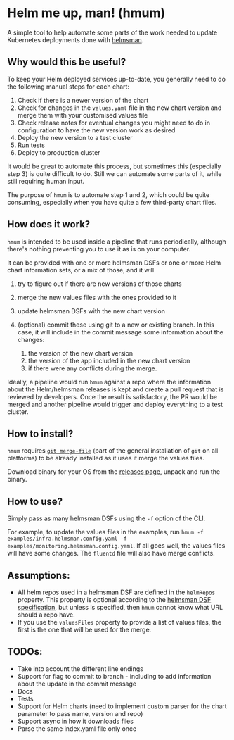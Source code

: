 # Helm me up, man! (hmum)
A simple tool to help automate some parts of the work needed to update Kubernetes deployments done with 
 [helmsman](https://github.com/Praqma/helmsman).

## Why would this be useful?

To keep your Helm deployed services up-to-date, you generally need to do the following manual steps for each chart:

1. Check if there is a newer version of the chart
2. Check for changes in the `values.yaml` file in the new chart version and merge them with your customised values file
3. Check release notes for eventual changes you might need to do in configuration to have the new version work as desired 
4. Deploy the new version to a test cluster 
5. Run tests
6. Deploy to production cluster

It would be great to automate this process, but sometimes this (especially step 3) is quite difficult to do. 
Still we can automate some parts of it, while still requiring human input.

The purpose of `hmum` is to automate step 1 and 2, which could be quite consuming, especially when you have quite a few third-party chart files.

## How does it work?

`hmum` is intended to be used inside a pipeline that runs periodically, although there's nothing preventing you to use it as is on your computer. 

It can be provided with one or more helmsman DSFs or one or more Helm chart information sets, or a mix of those, and it will 
1. try to figure out if there are new versions of those charts
2. merge the new values files with the ones provided to it
3. update helmsman DSFs with the new chart version
4. (optional) commit these using git to a new or existing branch. In this case, it will include in the commit message some information about the changes:
    
    1. the version of the new chart version
    2. the version of the app included in the new chart version
    3. if there were any conflicts during the merge.  
    
Ideally, a pipeline would run `hmum` against a repo where the information about the Helm/helmsman releases is kept and create a pull request that is reviewed by developers. Once the result is satisfactory, the PR would be merged and another pipeline would trigger and deploy everything to a test cluster. 

## How to install?

`hmum` requires [`git merge-file`](https://git-scm.com/docs/git-merge-file) (part of the general installation of `git` on all platforms) to be already installed as it uses it merge the values files.

Download binary for your OS from the [releases page](https://github.com/alexchiri/helm-me-up-man/releases), unpack and run the binary. 

## How to use?
Simply pass as many helmsman DSFs using the `-f` option of the CLI.

For example, to update the values files in the examples, run `hmum -f examples/infra.helmsman.config.yaml -f examples/monitoring.helmsman.config.yaml`. If all goes well, the values files will have some changes. The `fluentd` file will also have merge conflicts. 

## Assumptions:
* All helm repos used in a helmsman DSF are defined in the `helmRepos` property. This property is optional according to the [helmsman DSF specification](https://github.com/Praqma/helmsman/blob/master/docs/desired_state_specification.md#helm-repos), but unless is specified, then `hmum` cannot know what URL should a repo have.
* If you use the `valuesFiles` property to provide a list of values files, the first is the one that will be used for the merge.

## TODOs:

* Take into account the different line endings
* Support for flag to commit to branch - including to add information about the update in the commit message
* Docs
* Tests
* Support for Helm charts (need to implement custom parser for the chart parameter to pass name, version and repo)
* Support async in how it downloads files
* Parse the same index.yaml file only once